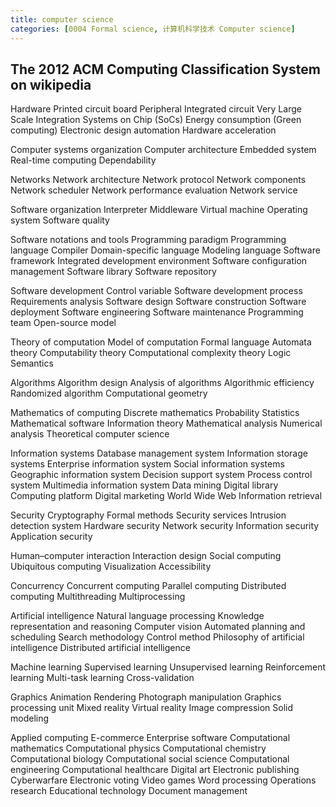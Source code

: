 ```yaml
---
title: computer science
categories: [0004 Formal science, 计算机科学技术 Computer science]
---
```


## The 2012 ACM Computing Classification System on wikipedia

Hardware
Printed circuit board
Peripheral
Integrated circuit
Very Large Scale Integration
Systems on Chip (SoCs)
Energy consumption (Green computing)
Electronic design automation
Hardware acceleration

Computer systems organization
Computer architecture
Embedded system
Real-time computing
Dependability

Networks
Network architecture
Network protocol
Network components
Network scheduler
Network performance evaluation
Network service

Software organization
Interpreter
Middleware
Virtual machine
Operating system
Software quality

Software notations and tools
Programming paradigm
Programming language
Compiler
Domain-specific language
Modeling language
Software framework
Integrated development environment
Software configuration management
Software library
Software repository

Software development
Control variable
Software development process
Requirements analysis
Software design
Software construction
Software deployment
Software engineering
Software maintenance
Programming team
Open-source model

Theory of computation
Model of computation
Formal language
Automata theory
Computability theory
Computational complexity theory
Logic
Semantics

Algorithms
Algorithm design
Analysis of algorithms
Algorithmic efficiency
Randomized algorithm
Computational geometry

Mathematics of computing
Discrete mathematics
Probability
Statistics
Mathematical software
Information theory
Mathematical analysis
Numerical analysis
Theoretical computer science

Information systems
Database management system
Information storage systems
Enterprise information system
Social information systems
Geographic information system
Decision support system
Process control system
Multimedia information system
Data mining
Digital library
Computing platform
Digital marketing
World Wide Web
Information retrieval

Security
Cryptography
Formal methods
Security services
Intrusion detection system
Hardware security
Network security
Information security
Application security

Human–computer interaction
Interaction design
Social computing
Ubiquitous computing
Visualization
Accessibility

Concurrency
Concurrent computing
Parallel computing
Distributed computing
Multithreading
Multiprocessing

Artificial intelligence
Natural language processing
Knowledge representation and reasoning
Computer vision
Automated planning and scheduling
Search methodology
Control method
Philosophy of artificial intelligence
Distributed artificial intelligence

Machine learning
Supervised learning
Unsupervised learning
Reinforcement learning
Multi-task learning
Cross-validation

Graphics
Animation
Rendering
Photograph manipulation
Graphics processing unit
Mixed reality
Virtual reality
Image compression
Solid modeling

Applied computing
E-commerce
Enterprise software
Computational mathematics
Computational physics
Computational chemistry
Computational biology
Computational social science
Computational engineering
Computational healthcare
Digital art
Electronic publishing
Cyberwarfare
Electronic voting
Video games
Word processing
Operations research
Educational technology
Document management
